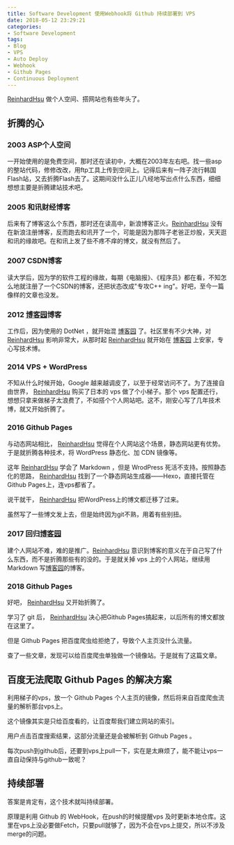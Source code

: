```yaml
---
title: Software Development 使用Webhook将 Github 持续部署到 VPS
date: 2018-05-12 23:29:21
categories:
- Software Development
tags:
- Blog
- VPS
- Auto Deploy
- Webhook
- Github Pages
- Continuous Deployment
---
```


[ReinhardHsu](http://reinhardhsu.com/) 做个人空间、搭网站也有些年头了。

## 折腾的心

### 2003 ASP个人空间

一开始使用的是免费空间，那时还在读初中，大概在2003年左右吧。找一些asp的整站代码，修修改改，用ftp工具上传到空间上。记得后来有一阵子流行韩国Flash站，又去折腾Flash去了。这期间没什么正儿八经地写出点什么东西，细细想想主要是折腾建站技术吧。

### 2005 和讯财经博客

后来有了博客这么个东西，那时还在读高中，新浪博客正火。[ReinhardHsu](http://reinhardhsu.com/) 没有在新浪注册博客，反而跑去和讯开了一个，可能是因为那阵子老爸正炒股，天天逛和讯的缘故吧。在和讯上发了些不疼不痒的博文，就没有然后了。

### 2007 CSDN博客

读大学后，因为学的软件工程的缘故，每期《电脑报》、《程序员》都在看，不知怎么地就注册了一个CSDN的博客，还把状态改成"专攻C++ ing"。好吧，至今一篇像样的文章也没发。

### 2012 [博客园](https://www.cnblogs.com)博客

工作后，因为使用的 DotNet ，就开始混 [博客园](https://www.cnblogs.com) 了。社区里有不少大神，对 [ReinhardHsu](http://reinhardhsu.com/)  影响非常大，从那时起 [ReinhardHsu](http://reinhardhsu.com/)  就开始在 [博客园](https://www.cnblogs.com) 上安家，专心写技术博。

### 2014 VPS + WordPress

不知从什么时候开始，Google 越来越调皮了，以至于经常访问不了。为了连接自由世界， [ReinhardHsu](http://reinhardhsu.com/) 购买了日本的 vps 做了个小梯子。那个 vps 配置还行，想想只拿来做梯子太浪费了，不如搭个个人网站吧。这不，刚安心写了几年技术博，就又开始折腾了。

### 2016 Github Pages

与动态网站相比， [ReinhardHsu](http://reinhardhsu.com/) 觉得在个人网站这个场景，静态网站更有优势。于是就折腾各种技术，将 WordPress 静态化、加 CDN 镜像等。

这年 [ReinhardHsu](http://reinhardhsu.com/) 学会了 Markdown ，但是 WrodPress 死活不支持。按照静态化的思路， [ReinhardHsu](http://reinhardhsu.com/) 找到了一个静态网站生成器——Hexo，直接托管在Github Pages上，连vps都省了。

说干就干， [ReinhardHsu](http://reinhardhsu.com/) 把WordPress上的博文都迁移了过来。

虽然写了一些博文发上去，但是始终因为git不熟，用着有些别扭。

### 2017 回归[博客园](https://www.cnblogs.com)

建个人网站不难，难的是推广。[ReinhardHsu](http://reinhardhsu.com/) 意识到博客的意义在于自己写了什么东西，而不是折腾那些有的没的。于是就关掉 vps 上的个人网站，继续用 Markdown 写[博客园](https://www.cnblogs.com)的博客。

### 2018 Github Pages

好吧， [ReinhardHsu](http://reinhardhsu.com/) 又开始折腾了。

学习了 git 后， [ReinhardHsu](http://reinhardhsu.com/) 决心把Github Pages搞起来，以后所有的博文都放在这里了。

但是 Github Pages 把百度爬虫给拒绝了，导致个人主页没什么流量。

查了一些文章，发现可以给百度爬虫单独做一个镜像站。于是就有了这篇文章。

## 百度无法爬取 Github Pages 的解决方案

利用梯子的vps，放一个 Github Pages 个人主页的镜像，然后将来自百度爬虫流量的解析那台vps上。

这个镜像其实是只给百度看的，让百度帮我们建立网站的索引。

用户点击百度搜索结果，这部分流量还是会被解析到 Github Pages 。

每次push到github后，还要到vps上pull一下，实在是太麻烦了，能不能让vps一直自动保持与github一致呢？

## 持续部署

答案是肯定有，这个技术就叫持续部署。

原理是利用 Github 的 WebHook，在push的时候提醒vps 及时更新本地仓库。这里在vps上没必要做Fetch，只要pull就够了，因为不会在vps上提交，所以不涉及merge的问题。